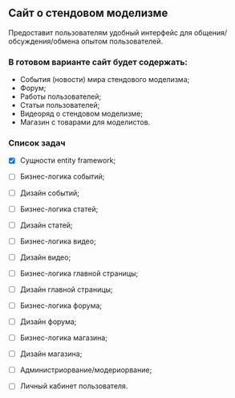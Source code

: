 ## Сайт о стендовом моделизме
Предоставит пользователям удобный интерфейс для общения/обсуждения/обмена опытом пользователей.

### В готовом варианте сайт будет содержать:
- События (новости) мира стендового моделизма;
- Форум;
- Работы пользователей;
- Статьи пользователей;
- Видеоряд о стендовом моделизме;
- Магазин с товарами для моделистов.

### Список задач
- [x] Сущности entity framework;
- [ ] Бизнес-логика событий;
- [ ] Дизайн событий;
- [ ] Бизнес-логика статей;
- [ ] Дизайн статей;
- [ ] Бизнес-логика видео;
- [ ] Дизайн видео;
- [ ] Бизнес-логика главной страницы;
- [ ] Дизайн главной страницы;
- [ ] Бизнес-логика форума;
- [ ] Дизайн форума;
- [ ] Бизнес-логика магазина;
- [ ] Дизайн магазина;
- [ ] Администриорвание/модериорвание;
- [ ] Личный кабинет пользователя.

